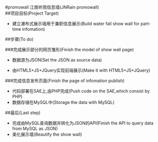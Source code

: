 #promowall
江南听雨信息墙(JNRain promowall)   
##项目目标(Project Target)   
* 建立瀑布式展示墙用于兼职信息展示(Build water fall show wall for part-time infomation)      

##步骤(To do)    

###完成展示部分的网页雏形(Finish the model of show wall page)  
* 数据源为JSON(Set the JSON as source data)   

* 由HTML5+JS+JQuery实现前端展示(Make it with HTML5+JS+JQuery)      

###完成信息发布页面(Finish the page of infomation publish)    
* 代码部署在SAE上,由PHP完成(Push code on the SAE,which consist by PHP)   
* 数据存储在MySQL中(Storage the data with MySQL)   

##最后(Last step)   
* 完成由MySQL查询数据并转化为JSON的API(Finish the API to query data from MySQL as JSON)   
* 美化展示墙(Beautify the show wall)
